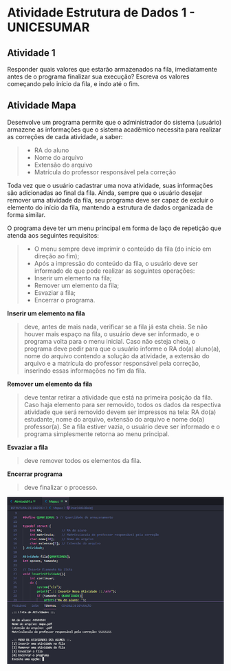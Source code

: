 # Atividade Estrutura de Dados 1 - UNICESUMAR

## Atividade 1
Responder quais valores que estarão armazenados na fila, imediatamente antes de o programa finalizar sua execução? Escreva os valores começando pelo início da fila, e indo até o fim.<br />

## Atividade Mapa
Desenvolve um programa permite que o administrador do sistema (usuário) armazene as informações que o sistema acadêmico necessita para realizar as correções de cada atividade, a saber:
>- RA do aluno
>- Nome do arquivo
>- Extensão do arquivo
>- Matrícula do professor responsável pela correção

Toda vez que o usuário cadastrar uma nova atividade, suas informações são adicionadas ao final da fila. Ainda, sempre que o usuário desejar remover uma atividade da fila, seu programa deve ser capaz de excluir o elemento do início da fila, mantendo a estrutura de dados organizada de forma similar.<br />

O programa deve ter um menu principal em forma de laço de repetição que atenda aos seguintes requisitos:
>- O menu sempre deve imprimir o conteúdo da fila (do início em direção ao fim);
>- Após a impressão do conteúdo da fila, o usuário deve ser informado de que pode realizar as seguintes operações:
>- Inserir um elemento na fila;
>- Remover um elemento da fila;
>- Esvaziar a fila;
>- Encerrar o programa.

**Inserir um elemento na fila**
>deve, antes de mais nada, verificar se a fila já esta cheia. Se não houver mais espaço na fila, o usuário deve ser informado, e o programa volta para o menu inicial. Caso não esteja cheia, o programa deve pedir para que o usuário informe o RA do(a) aluno(a), nome do arquivo contendo a solução da atividade, a extensão do arquivo e a matrícula do professor responsável pela correção, inserindo essas informações no fim da fila.<br />

**Remover um elemento da fila** 
>deve tentar retirar a atividade que está na primeira posição da fila. Caso haja elemento para ser removido, todos os dados da respectiva atividade que será removido devem ser impressos na tela: RA do(a) estudante, nome do arquivo, extensão do arquivo e nome do(a) professor(a). Se a fila estiver vazia, o usuário deve ser informado e o programa simplesmente retorna ao menu principal.<br />

**Esvaziar a fila** 
>deve remover todos os elementos da fila.<br />

**Encerrar programa** 
>deve finalizar o processo.<br />

![](https://github.com/andreyquerino/UniCesumar/blob/main/ESTRUTURA-DE-DADOS-I/img/mapa.png)
